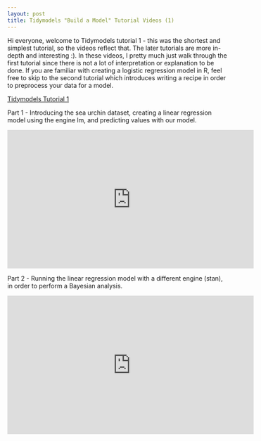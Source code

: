 ```yaml
---
layout: post
title: Tidymodels "Build a Model" Tutorial Videos (1)
---
```


Hi everyone, welcome to Tidymodels tutorial 1 - this was the shortest and simplest tutorial, so the videos reflect that. The later tutorials are more in-depth and interesting :). In these videos, I pretty much just walk through the first tutorial since there is not a lot of interpretation or explanation to be done. If you are familiar with creating a logistic regression model in R, feel free to skip to the second tutorial which introduces writing a recipe in order to preprocess your data for a model. 

[Tidymodels Tutorial 1](https://www.tidymodels.org/start/models/)


Part 1 - Introducing the sea urchin dataset, creating a linear regression model using the engine lm, and predicting values with our model. 
<iframe width="560" height="315" src="https://www.youtube.com/embed/dGEVhCa2I50" frameborder="0" allow="autoplay; encrypted-media" allowfullscreen></iframe>

Part 2 - Running the linear regression model with a different engine (stan), in order to perform a Bayesian analysis. 
<iframe width="560" height="315" src="https://www.youtube.com/embed/TviDLDrHs1I" frameborder="0" allow="autoplay; encrypted-media" allowfullscreen></iframe>